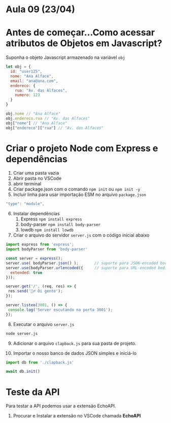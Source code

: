 # Aula 09 (23/04) 

# Antes de começar...Como acessar atributos de Objetos em Javascript?

Suponha o objeto Javascript armazenado na variável ```obj```

~~~js
let obj = {
  id: "user125",
  nome: "Ana Alface",
  email: "ana@ana.com",
  endereco: {
    rua: "Av. das Alfaces",
    numero: 123
  }
}

obj.nome // "Ana Alface"
obj.endereco.rua // "Av. das Alfaces"
obj["nome"] // "Ana Alface"
obj["endereco"]["rua"] // "Av. das Alfaces"
~~~


# Criar o projeto Node com Express e dependências

1. Criar uma pasta vazia
2. Abrir pasta no VSCode
3. abrir terminal
4. Criar package.json com o comando ```npm init``` ou ```npm init -y```
5. Incluir linha para usar importação ESM no arquivo ```package.json``` 
~~~js
"type": "module",
~~~
6. Instalar dependências
   1. Express ```npm install express```
   2. body-parser ```npm install body-parser```
   3. lowdb ```npm install lowdb```
7. Criar o arquivo do servidor ```server.js``` com o código inicial abaixo

~~~js
import express from 'express';
import bodyParser from 'body-parser'

const server = express();
server.use( bodyParser.json() );       // suporte para JSON-encoded bodies
server.use(bodyParser.urlencoded({     // suporte para URL-encoded bodies
  extended: true
}));

server.get('/', (req, res) => {
 res.send('🙋‍♂️ Oi gente');
});

server.listen(3001, () => {
 console.log('Server escutando na porta 3001');
});
~~~

8. Executar o arquivo ```server.js``` 
~~~bash
node server.js
~~~

9. Adicionar o arquivo ```clapback.js``` para sua pasta de projeto.

10. Importar o nosso banco de dados JSON simples e iniciá-lo

~~~js
import db from './clapback.js'

await db.init()
~~~

# Teste da API

Para testar a API podemos usar a extensão EchoAPI.

1. Procurar e Instalar a extensão no VSCode chamada **EchoAPI**